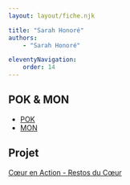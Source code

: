 ```yaml
---
layout: layout/fiche.njk

title: "Sarah Honoré"
authors:
    - "Sarah Honoré"

eleventyNavigation:
    order: 14
---
```


## POK & MON

* [POK](./pok)
* [MON](./mon)

## Projet

[Cœur en Action - Restos du Cœur](../../../projets/2022-2023/Restos%20du%20coeur)
